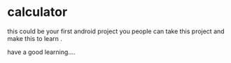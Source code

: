 # calculator
 this could be your first android project you people can take this project and make this to learn .
 
 have a good learning....
